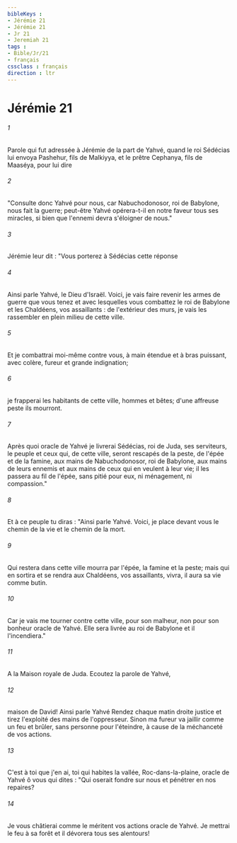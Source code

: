 ```yaml
---
bibleKeys : 
- Jérémie 21
- Jérémie 21
- Jr 21
- Jeremiah 21
tags : 
- Bible/Jr/21
- français
cssclass : français
direction : ltr
---
```


# Jérémie 21

###### 1
Parole qui fut adressée à Jérémie de la part de Yahvé, quand le roi Sédécias lui envoya Pashehur, fils de Malkiyya, et le prêtre Cephanya, fils de Maaséya, pour lui dire
###### 2
"Consulte donc Yahvé pour nous, car Nabuchodonosor, roi de Babylone, nous fait la guerre; peut-être Yahvé opérera-t-il en notre faveur tous ses miracles, si bien que l'ennemi devra s'éloigner de nous."
###### 3
Jérémie leur dit : "Vous porterez à Sédécias cette réponse
###### 4
Ainsi parle Yahvé, le Dieu d'Israël. Voici, je vais faire revenir les armes de guerre que vous tenez et avec lesquelles vous combattez le roi de Babylone et les Chaldéens, vos assaillants : de l'extérieur des murs, je vais les rassembler en plein milieu de cette ville.
###### 5
Et je combattrai moi-même contre vous, à main étendue et à bras puissant, avec colère, fureur et grande indignation;
###### 6
je frapperai les habitants de cette ville, hommes et bêtes; d'une affreuse peste ils mourront.
###### 7
Après quoi oracle de Yahvé je livrerai Sédécias, roi de Juda, ses serviteurs, le peuple et ceux qui, de cette ville, seront rescapés de la peste, de l'épée et de la famine, aux mains de Nabuchodonosor, roi de Babylone, aux mains de leurs ennemis et aux mains de ceux qui en veulent à leur vie; il les passera au fil de l'épée, sans pitié pour eux, ni ménagement, ni compassion."
###### 8
Et à ce peuple tu diras : "Ainsi parle Yahvé. Voici, je place devant vous le chemin de la vie et le chemin de la mort.
###### 9
Qui restera dans cette ville mourra par l'épée, la famine et la peste; mais qui en sortira et se rendra aux Chaldéens, vos assaillants, vivra, il aura sa vie comme butin.
###### 10
Car je vais me tourner contre cette ville, pour son malheur, non pour son bonheur oracle de Yahvé. Elle sera livrée au roi de Babylone et il l'incendiera."
###### 11
A la Maison royale de Juda. Ecoutez la parole de Yahvé,
###### 12
maison de David! Ainsi parle Yahvé Rendez chaque matin droite justice et tirez l'exploité des mains de l'oppresseur. Sinon ma fureur va jaillir comme un feu et brûler, sans personne pour l'éteindre, à cause de la méchanceté de vos actions.
###### 13
C'est à toi que j'en ai, toi qui habites la vallée, Roc-dans-la-plaine, oracle de Yahvé ô vous qui dites : "Qui oserait fondre sur nous et pénétrer en nos repaires?
###### 14
Je vous châtierai comme le méritent vos actions oracle de Yahvé. Je mettrai le feu à sa forêt et il dévorera tous ses alentours!
